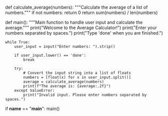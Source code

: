 def calculate_average(numbers):
    """Calculate the average of a list of numbers."""
    if not numbers:
        return 0
    return sum(numbers) / len(numbers)

def main():
    """Main function to handle user input and calculate the average."""
    print("Welcome to the Average Calculator!")
    print("Enter your numbers separated by spaces.")
    print("Type 'done' when you are finished.")

    while True:
        user_input = input("Enter numbers: ").strip()
        
        if user_input.lower() == 'done':
            break

        try:
            # Convert the input string into a list of floats
            numbers = [float(x) for x in user_input.split()]
            average = calculate_average(numbers)
            print(f"The average is: {average:.2f}")
        except ValueError:
            print("Invalid input. Please enter numbers separated by spaces.")

if __name__ == "__main__":
    main()
